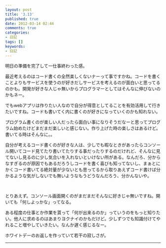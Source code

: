 ```yaml
---
layout: post
title: '3.13'
published: true
date: 2012-03-14 02:44
comments: true
categories:
- 日記
tags: []
keywords:
- 日記
---
```

明日の準備を完了して一仕事終わった感。

最近考えるのはコード書くの全然楽しくないナーって事ですかね。コードを書くことよりもサービスを使うのが好きだしサービスを考えるのが面白いと思ってるのかも。開発が好きな人じゃ無いからプログラマーとしてはそんなに伸びないのかもネー。

でもwebアプリは作りたい人なので自分が得意としてることを有効活用して行きたいですね。コードも書いてく内に書くのが好きになっていくのかも知れない。

プログラム書くのが楽しい人だったら面白い事になりそうだなーと思ってプログラム始めたけどまだまだ楽しいと感じない。作り上げた時の楽しさはあるけど。書いてる時はそんなに。。

自分が考えるコード書くのが好きな人は、少しでも暇なときがあったらコンソール開いてコード見てたり書いてたりする事だったりするのだけれど、そんなに見てないし見るのに少し気合いを入れないといけない所がある。なんだろ、分からなすぎるのが原因でもあるだろうしコードを書く喜びも知ってないし、まぁとにかくコード書いてる絶対量が少ないとも思ってるから取りあえずコード書けば分かるような気がしないでも無いようなもうどうなんだろう、分かんないや。

&nbsp;

とりあえず。コンソール画面開くのがまだまだそんなに好きじゃ無いですね。開いても「何しよっかな」ってなる。

ある程度の仕事とか作業を貰って「何が出来るのか」っていうのをもっと知りたい。他人に求めるのはあまりヨクナイのかもだけど。少しずつでも知識付けてやれること増やしていきたい。なんか遅く感じるなー。

ホワイトデーのお返しを作っていて若干の寂しさが。

---

